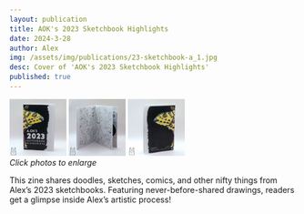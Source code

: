 ```yaml
---
layout: publication
title: AOK's 2023 Sketchbook Highlights
date: 2024-3-28
author: Alex
img: /assets/img/publications/23-sketchbook-a_1.jpg
desc: Cover of 'AOK's 2023 Sketchbook Highlights'
published: true
---
```


<a href="/assets/img/publications/23-sketchbook-a_1.jpg"><img src="/assets/img/publications/23-sketchbook-a_1.jpg" alt="A photo of the front cover of AOK's 2023 Sketchbook Highlights" width="100"></a>
<a href="/assets/img/publications/23-sketchbook-a_2.jpg"><img src="/assets/img/publications/23-sketchbook-a_2.jpg" alt="A photo of the inside of AOK's 2023 Sketchbook Highlights" width="100"></a>
<a href="/assets/img/publications/23-sketchbook-a_3.jpg"><img src="/assets/img/publications/23-sketchbook-a_3.jpg" alt="A photo of the back cover of AOK's 2023 Sketchbook Highlights" width="100" ></a>  
*Click photos to enlarge*

This zine shares doodles, sketches, comics, and other nifty things from Alex’s 2023 sketchbooks. Featuring never-before-shared drawings, readers get a glimpse inside Alex’s artistic process! 
